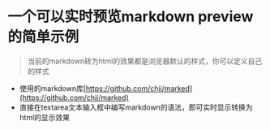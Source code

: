 # 一个可以实时预览markdown preview的简单示例
> 当前的markdown转为html的效果都是浏览器默认的样式，你可以定义自己的样式
+ 使用的markdown库[https://github.com/chjj/marked](https://github.com/chjj/marked)
+ 直接在textarea文本输入框中编写markdown的语法，即可实时显示转换为html的显示效果
